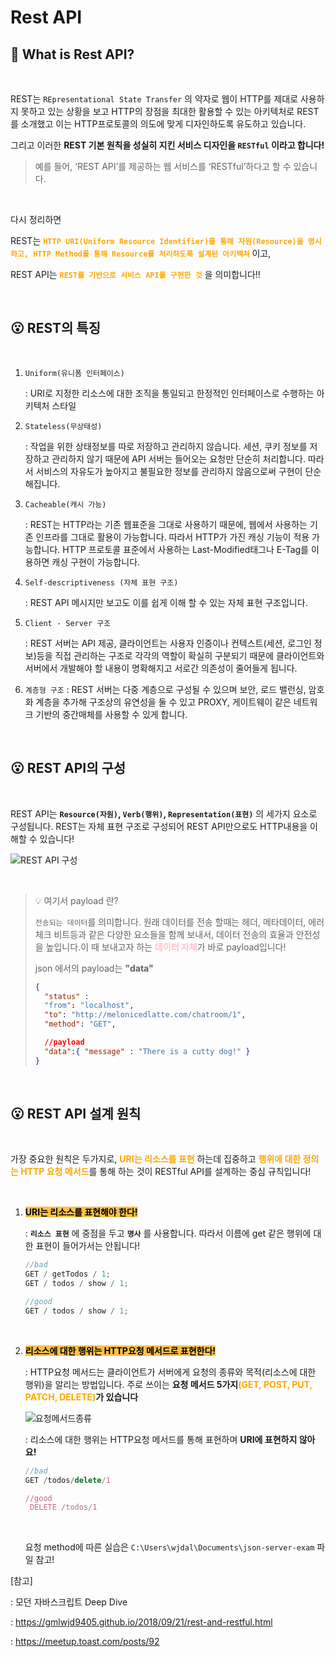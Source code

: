 # Rest API

## 🤔 What is Rest API?

<br>

REST는 `REpresentational State Transfer` 의 약자로 웹이 HTTP를 제대로 사용하지 못하고 있는 상황을 보고 HTTP의 장점을 최대한 활용할 수 있는 아키텍처로 REST를 소개했고 이는 HTTP프로토콜의 의도에 맞게 디자인하도록 유도하고 있습니다.

그리고 이러한 **REST 기본 원칙을 성실히 지킨 서비스 디자인을 `RESTful` 이라고 합니다!**

> 예를 들어, ‘REST API’를 제공하는 웹 서비스를 ‘RESTful’하다고 할 수 있습니다.

<br>

다시 정리하면

REST는 <span style="color:orange; font-weight:bold;"> **`HTTP URI(Uniform Resource Identifier)를 통해 자원(Resource)을 명시하고, HTTP Method를 통해 Resource를 처리하도록 설계된 아키텍쳐`** </span>이고,

REST API는 <span style="color:orange"> **`REST를 기반으로 서비스 API를 구현한 것`** </span>을 의미합니다!!

<br>

## 😮 REST의 특징

<br>

1. `Uniform(유니폼 인터페이스)`

   : URI로 지정한 리소스에 대한 조직을 통일되고 한정적인 인터페이스로 수행하는 아키텍처 스타일

2. `Stateless(무상태성)`

   : 작업을 위한 상태정보를 따로 저장하고 관리하지 않습니다. 세션, 쿠키 정보를 저장하고 관리하지 않기 때문에 API 서버는 들어오는 요청만 단순히 처리합니다. 따라서 서비스의 자유도가 높아지고 불필요한 정보를 관리하지 않음으로써 구현이 단순해집니다.

3. `Cacheable(캐시 가능)`

   : REST는 HTTP라는 기존 웹표준을 그대로 사용하기 때문에, 웹에서 사용하는 기존 인프라를 그대로 활용이 가능합니다. 따라서 HTTP가 가진 캐싱 기능이 적용 가능합니다. HTTP 프로토콜 표준에서 사용하는 Last-Modified태그나 E-Tag를 이용하면 캐싱 구현이 가능합니다.

4. `Self-descriptiveness (자체 표현 구조)`

   : REST API 메시지만 보고도 이를 쉽게 이해 할 수 있는 자체 표현 구조입니다.

5. `Client - Server 구조`

   : REST 서버는 API 제공, 클라이언트는 사용자 인증이나 컨텍스트(세션, 로그인 정보)등을 직접 관리하는 구조로 각각의 역할이 확실히 구분되기 때문에 클라이언트와 서버에서 개발해야 할 내용이 명확해지고 서로간 의존성이 줄어들게 됩니다.

6. `계층형 구조`
   : REST 서버는 다중 계층으로 구성될 수 있으며 보안, 로드 밸런싱, 암호화 계층을 추가해 구조상의 유연성을 둘 수 있고 PROXY, 게이트웨이 같은 네트워크 기반의 중간매체를 사용할 수 있게 합니다.

<br>

## 😮 REST API의 구성

<br>

REST API는 **`Resource(자원)`, `Verb(행위)`, `Representation(표현)`** 의 세가지 요소로 구성됩니다. REST는 자체 표현 구조로 구성되어 REST API만으로도 HTTP내용을 이해할 수 있습니다!

![REST API 구성](https://user-images.githubusercontent.com/75834421/120059882-35c6a800-c08f-11eb-8ef4-22af6b313a7e.png)

<br>

> 💡 여기서 payload 란?
>
> `전송되는 데이터`를 의미합니다. 원래 데이터를 전송 할때는 헤더, 메타데이터, 에러 체크 비트등과 같은 다양한 요소들을 함께 보내서, 데이터 전송의 효율과 안전성을 높입니다.이 때 보내고자 하는 <span style="color: pink; font-weight:bold;"> 데이터 자체</span>가 바로 payload입니다!
>
> json 에서의 payload는 **"data"**
>
> ```json
> {
> 	"status" :
> 	"from": "localhost",
> 	"to": "http://melonicedlatte.com/chatroom/1",
> 	"method": "GET",
>
>   //payload
> 	"data":{ "message" : "There is a cutty dog!" }
> }
> ```

<br>

## 😮 REST API 설계 원칙

<br>

가장 중요한 원칙은 두가지로, <span style="color:orange; font-weight:bold">URI는 리소스를 표현</span> 하는데 집중하고 <span style="color:orange; font-weight:bold">행위에 대한 정의는 HTTP 요청 메서드</span>를 통해 하는 것이 RESTful API를 설계하는 중심 규칙입니다!

<br>

1.  <span style="background-color:#ffc048; font-weight:bold; color:black">URI는 리소스를 표현해야 한다!</span>

    : **`리소스 표현`** 에 중점을 두고 **`명사`** 를 사용합니다. 따라서 이름에 get 같은 행위에 대한 표현이 들어가서는 안됩니다!

    ```jsx
    //bad
    GET / getTodos / 1;
    GET / todos / show / 1;

    //good
    GET / todos / show / 1;
    ```

    <br>

2.  <span style="background-color:#ffc048; font-weight:bold; color:black">리소스에 대한 행위는 HTTP요청 메서드로 표현한다!</span>

    : HTTP요청 메서드는 클라이언트가 서버에게 요청의 종류와 목적(리소스에 대한 행위)을 알리는 방법입니다. 주로 쓰이는 **요청 메서드 5가지<span style="color:orange">(GET, POST, PUT, PATCH, DELETE)</span>가 있습니다**

    ![요청메서드종류](https://user-images.githubusercontent.com/75834421/120064367-be9d0e00-c0a6-11eb-851f-47363ae451d4.png)

    : 리소스에 대한 행위는 HTTP요청 메서드를 통해 표현하며 **URI에 표현하지 않아요!**

    ```jsx
    //bad
    GET /todos/delete/1

    //good
     DELETE /todos/1
    ```

    <br>

    요청 method에 따른 실습은 `C:\Users\wjdal\Documents\json-server-exam` 파일 참고!

[참고]

: 모던 자바스크립트 Deep Dive

: https://gmlwjd9405.github.io/2018/09/21/rest-and-restful.html

: https://meetup.toast.com/posts/92
